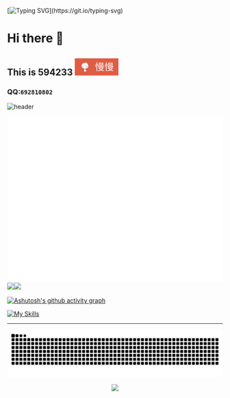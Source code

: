 [![Typing SVG](https://readme-typing-svg.demolab.com?font=Arial&size=40&pause=2000&color=CB715F&vCenter=true&random=true&width=600&height=100&lines=Stay+curious+about+the+world.)](https://git.io/typing-svg)
# Hi there 👋
## This is 594233 <img src="Pictures/-慢慢-red.svg">
### QQ:`692810802`


<!-- https://github.com/kyechan99/capsule-render 开局动图-->
![header](https://capsule-render.vercel.app/api?type=Speech&color=0:CB715F,100:8F90A8&height=300&section=header&text=Another%20beautiful%20day!&fontColor=FFFFFF&fontSize=70&animation=fadeIn)
<div align="center">
<img src='/github-metrics.svg' />

<!--访客记录![visitors](https://visitor-badge.glitch.me/badge?page_id=594233.594233)-->
</div>



<div>
<!-- https://github.com/anuraghazra/github-readme-stats 语言-->
<img src="https://github-readme-stats.vercel.app/api/top-langs/?username=594233"/><img src="https://github-readme-stats.vercel.app/api?username=594233&theme=transparent&include_all_commits=true&show_icons=true&hide_border=true"/>
<!--<img src="https://img.shields.io/badge/-Python-red?style=flat-square&logo=python&logoColor=white" /> <img src="https://img.shields.io/badge/-pycahrm-red?style=flat-square&logo=Pycharm" />-->
</div>

[![Ashutosh's github activity graph](https://github-readme-activity-graph.vercel.app/graph?username=594233&theme=vue&bg_color=8F90A8&color=FFFFFF&line=CB715F)](https://github.com/594233/github-readme-activity-graph)

<!--img align="center" src="https://github-readme-stats.vercel.app/api/wakatime?username=594233&theme=transparent&hide_border=true&layout=compact&langs_count=22" /-->

[![My Skills](https://skillicons.dev/icons?i=python,c,java,js,pycharm,anaconda,vscode)](https://skillicons.dev)
___
<picture>
  <source media="(prefers-color-scheme: dark)" srcset="https://raw.githubusercontent.com/594233/594233/output/github-contribution-grid-snake-dark.svg">
  <source media="(prefers-color-scheme: light)" srcset="https://raw.githubusercontent.com/594233/594233/output/github-contribution-grid-snake.svg">
  <img alt="github contribution grid snake animation" src="https://raw.githubusercontent.com/594233/594233/output/github-contribution-grid-snake.svg">
</picture>


<!-- https://github.com/kyechan99/capsule-render -->
<p align="center">
<img src="https://capsule-render.vercel.app/api?type=waving&color=0:FFE3BA,100:8DCBF1&height=300&&section=footer&text=THE%20END!&fontSize=90&fontAlign=50&fontAlignY=70&desc=Have%20a%20great%20day😊&descAlign=50&descSize=30&descAlignY=40&animation=twinkling" />
</p>
